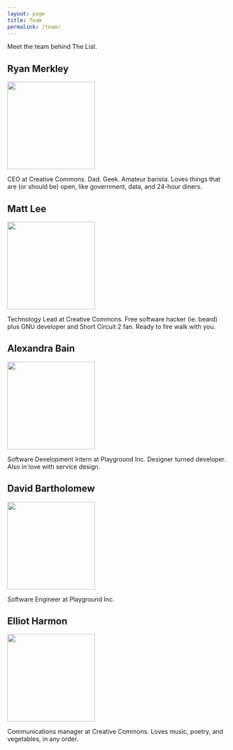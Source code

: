 ```yaml
---
layout: page
title: Team
permalink: /team/
---
```


Meet the team behind The List.

## Ryan Merkley

<img class="float-left" width="200" src="/img/ryan.jpg" />

CEO at Creative Commons. Dad. Geek. Amateur
barista. Loves things that are (or should be) open, like government,
data, and 24-hour diners.

## Matt Lee

<img class="float-left" width="200" src="/img/mattl.jpg" />

Technology Lead at Creative Commons. Free software hacker (ie. beard) plus GNU developer and Short Circuit 2 fan. Ready to fire walk with you.

## Alexandra Bain

<img class="float-left" width="200" src="/img/alex.jpg" />

Software Development Intern at Playground Inc. Designer turned developer. Also in love with service design.


## David Bartholomew

<img class="float-left" width="200" src="/img/david.jpg" />

Software Engineer at Playground Inc.

## Elliot Harmon

<img class="float-left" width="200" src="/img/elliot.jpg" />

Communications manager at Creative Commons. Loves music, poetry, and vegetables, in any order.
